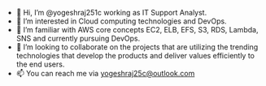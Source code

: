 - 👋 Hi, I’m @yogeshraj251c working as IT Support Analyst.
- 👀 I’m interested in Cloud computing technologies and DevOps.
- 🌱 I’m familiar with AWS core concepts EC2, ELB, EFS, S3, RDS, Lambda, SNS and currently pursuing DevOps.
- 💞️ I’m looking to collaborate on the projects that are utilizing the trending technologies that develop the products and deliver values efficiently to the end users.
- 📫 You can reach me via yogeshraj25c@outlook.com

<!---
yogeshraj251c/yogeshraj25c is a ✨ special ✨ repository because its `README.md` (this file) appears on your GitHub profile.
You can click the Preview link to take a look at your changes.
--->
